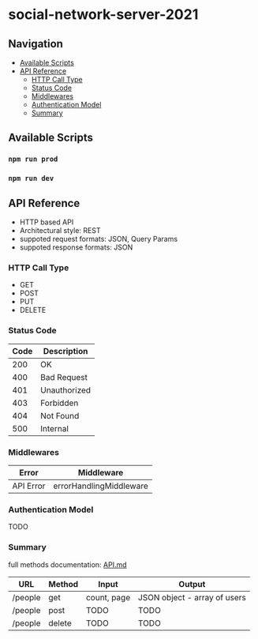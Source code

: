 # social-network-server-2021

## Navigation

- [Available Scripts](#available-scripts)
- [API Reference](#api-reference)
  - [HTTP Call Type](#http-call-type)
  - [Status Code](#status-code)
  - [Middlewares](#middlewares)
  - [Authentication Model](#authentication-model)
  - [Summary](#summary)

## Available Scripts

### `npm run prod`

### `npm run dev`


## API Reference

- HTTP based API
- Architectural style: REST
- suppoted request formats: JSON, Query Params
- suppoted response formats: JSON

### HTTP Call Type

- GET
- POST
- PUT
- DELETE

### Status Code

| Code  | Description   |
| ----- | ------------- |
| 200   | OK            |
| 400   | Bad Request   |
| 401   | Unauthorized  |
| 403   | Forbidden     |
| 404   | Not Found     |
| 500   | Internal      |

### Middlewares

| Error       | Middleware              |
| ----------- | ----------------------- |
| API Error   | errorHandlingMiddleware |

### Authentication Model

TODO

### Summary

full methods documentation: [API.md](https://github.com/lina994/social-network-server-2021/blob/master/API.md)


| URL        | Method    | Input             | Output                        |
| ---------- | --------- | ----------------- | ----------------------------- |
| /people    | get       | count, page       | JSON object - array of users  |
| /people    | post      | TODO              | TODO                          |
| /people    | delete    | TODO              | TODO                          |
